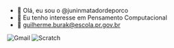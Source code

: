 - 👋 Olá, eu sou o @juninmatadordeporco
- 👀 Eu tenho interesse em Pensamento Computacional 
- 📧 guilherme.burak@escola.pr.gov.br

![Gmail](https://img.shields.io/badge/Gmail-D14836?style=for-the-badge&logo=gmail&logoColor=white)
![Scratch](https://img.shields.io/badge/Scratch-4D97FF?style=for-the-badge&logo=Scratch&logoColor=white)

<!---
juninmatadordeporco/juninmatadordeporco is a ✨ special ✨ repository because its `README.md` (this file) appears on your GitHub profile.
You can click the Preview link to take a look at your changes.
--->
